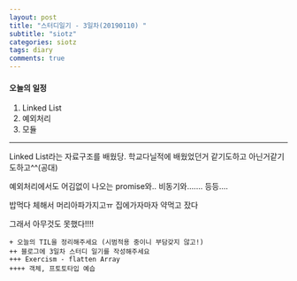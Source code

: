 ```yaml
---
layout: post
title: "스터디일기 - 3일차(20190110) "
subtitle: "siotz"
categories: siotz
tags: diary
comments: true
---
```


#### 오늘의 일정

1. Linked List
1. 예외처리
1. 모듈

---

Linked List라는 자료구조를 배웠당.
학교다닐적에 배웠었던거 같기도하고 아닌거같기도하고^^(공대)

예외처리에서도 어김없이 나오는 promise와.. 비동기와....... 등등....

밥먹다 체해서 머리아파가지고ㅠ
집에가자마자 약먹고 잤다

그래서 아무것도 못했다!!!!

```
+ 오늘의 TIL을 정리해주세요 (시범적용 중이니 부담갖지 않고!)
++ 블로그에 3일차 스터디 일기를 작성해주세요
+++ Exercism - flatten Array
++++ 객체, 프토토타입 예습
```
